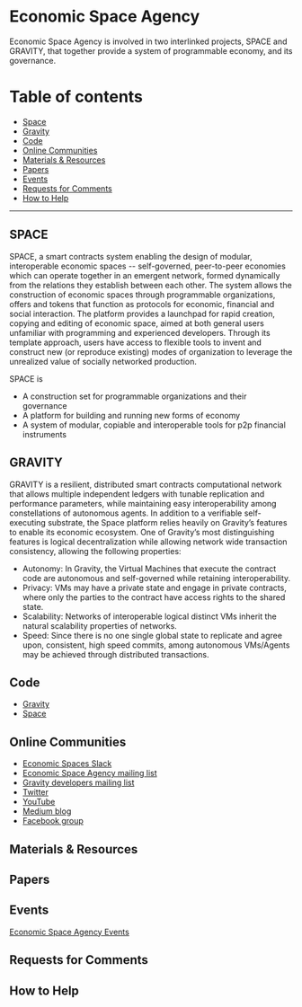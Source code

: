 # Economic Space Agency

Economic Space Agency is involved in two interlinked projects, SPACE and GRAVITY, that together provide a system of programmable economy, and its governance.

# Table of contents

* <a href="#space">Space</a>
* <a href="#gravity">Gravity</a>
* <a href="#code">Code</a>
* <a href="#online">Online Communities</a>
* <a href="#materials">Materials & Resources</a>
* <a href="#papers">Papers</a>
* <a href="#events">Events</a>
* <a href="#online">Requests for Comments</a>
* <a href="#hth">How to Help</a>

***

## <a name="space">SPACE</a>

SPACE, a smart contracts system enabling the design of modular, interoperable economic spaces -- self-governed, peer-to-peer economies which can operate together in an emergent network, formed dynamically from the relations they establish between each other. The system allows the construction of economic spaces through programmable organizations, offers and tokens that function as protocols for economic, financial and social interaction. The platform provides a launchpad for rapid creation, copying and editing of economic space, aimed at both general users unfamiliar with programming and experienced developers.  Through its template approach, users have access to flexible tools to invent and construct new (or reproduce existing) modes of organization to leverage the unrealized value of socially networked production.

SPACE is
- A construction set for programmable organizations and their governance
- A platform for building and running new forms of economy
- A system of modular, copiable and interoperable tools for p2p financial instruments

## <a name="gravity">GRAVITY</a>

GRAVITY is a resilient, distributed smart contracts computational network that allows multiple independent ledgers with tunable replication and performance parameters, while maintaining easy interoperability among constellations of autonomous agents. In addition to a verifiable self-executing substrate, the Space platform relies heavily on Gravity’s features to enable its economic ecosystem. One of Gravity’s most distinguishing features is logical decentralization while allowing network wide transaction consistency, allowing the following properties:
- Autonomy: In Gravity, the Virtual Machines that execute the contract code are autonomous and self-governed while retaining interoperability.
- Privacy: VMs may have a private state and engage in private contracts, where only the parties to the contract have access rights to the shared state.
- Scalability: Networks of interoperable logical distinct VMs inherit the natural scalability properties of networks.
- Speed: Since there is no one single global state to replicate and agree upon, consistent, high speed commits, among autonomous VMs/Agents may be achieved through distributed transactions.

## <a name="code">Code</a>

* [Gravity](https://github.com/GravityNetwork/Gravity)
* [Space](https://github.com/EconomicSpaceAgency/Space)

## <a name="online">Online Communities</a>

* [Economic Spaces Slack](http://slack.ecsa.io)
* [Economic Space Agency mailing list](http://mailing.ecsa.io/?p=subscribe&id=1)
* [Gravity developers mailing list](http://agoric.info/lists/?p=subscribe)
* [Twitter](https://twitter.com/ecsa_team)
* [YouTube](https://www.youtube.com/channel/UCUYSiFZWVcCnL0YMG7Qmvjg)
* [Medium blog](https://medium.com/@ecsa_team/)
* [Facebook group](https://www.facebook.com/economicspaceagency/)

## <a name="matarials">Materials & Resources</a>

## <a name="online">Papers</a>

## <a name="events">Events</a>

[Economic Space Agency Events](https://github.com/EconomicSpaceAgency/EconomicSpaceAgency/blob/master/events/README.md)

## <a name="rfc">Requests for Comments</a>

## <a name="hth">How to Help</a>
